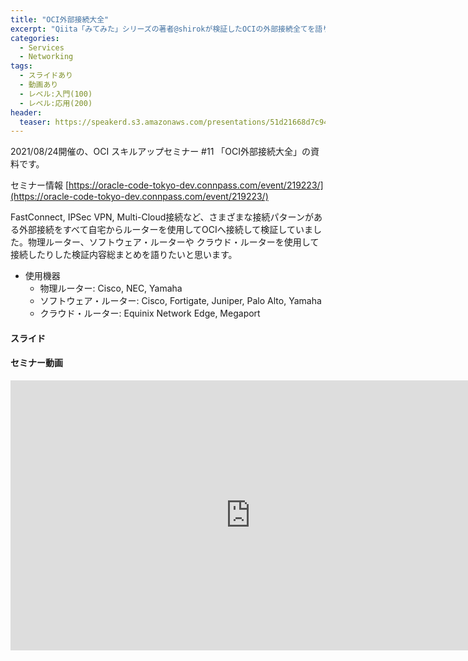 ```yaml
---
title: "OCI外部接続大全"
excerpt: "Qiita「みてみた」シリーズの著者@shirokが検証したOCIの外部接続全てを語ります"
categories:
  - Services
  - Networking
tags:
  - スライドあり
  - 動画あり
  - レベル:入門(100)
  - レベル:応用(200)
header:
  teaser: https://speakerd.s3.amazonaws.com/presentations/51d21668d7c942db82da2925f5efd801/slide_0.jpg
---
```


2021/08/24開催の、OCI スキルアップセミナー #11 「OCI外部接続大全」の資料です。

セミナー情報 [https://oracle-code-tokyo-dev.connpass.com/event/219223/](https://oracle-code-tokyo-dev.connpass.com/event/219223/)

FastConnect, IPSec VPN, Multi-Cloud接続など、さまざまな接続パターンがある外部接続をすべて自宅からルーターを使用してOCIへ接続して検証していました。物理ルーター、ソフトウェア・ルーターや クラウド・ルーターを使用して接続したりした検証内容総まとめを語りたいと思います。

- 使用機器
  - 物理ルーター: Cisco, NEC, Yamaha
  - ソフトウェア・ルーター: Cisco, Fortigate, Juniper, Palo Alto, Yamaha
  - クラウド・ルーター: Equinix Network Edge, Megaport




#### スライド

<div style="max-width:768px">
<!-- Speakerdeckから Embeded リンクを取得して貼り付け (ここから) -->

<script async class="speakerdeck-embed" data-id="2c21b7a92bbc440da85cd66fb8ce5ac7" data-ratio="1.77777777777778" src="//speakerdeck.com/assets/embed.js"></script>

</div>



#### セミナー動画

<!-- Oracle Vide Hub から Embed リンクを取得して貼り付け (ここから) リンク取得時には Player Size を 768x432 に、Responsive Sizing を有効にして取得してください -->
<iframe width="768" height="432" src="https://www.youtube.com/embed/0J-NogAGcAk" title="YouTube video player" frameborder="0" allow="accelerometer; autoplay; clipboard-write; encrypted-media; gyroscope; picture-in-picture" allowfullscreen></iframe>
<!-- Oracle Vide Hub から Embed リンクを取得して貼り付け (ここまで) -->
